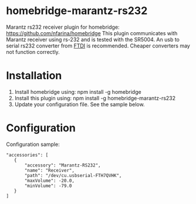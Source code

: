 # homebridge-marantz-rs232
Marantz rs232 receiver plugin for homebridge: https://github.com/nfarina/homebridge
This plugin communicates with Marantz receiver using rs-232 and is tested with the SR5004. An usb to serial rs232 converter from [FTDI](https://www.ftdichip.com/Products/Cables/USBRS232.htm) is recommended. Cheaper converters may not function correctly.

# Installation

1. Install homebridge using: npm install -g homebridge
2. Install this plugin using: npm install -g homebridge-marantz-rs232
3. Update your configuration file. See the sample below.

# Configuration

Configuration sample:

 ```
"accessories": [
    {
        "accessory": "Marantz-RS232",
        "name": "Receiver",
        "path": "/dev/cu.usbserial-FTH7QVHK",
        "maxVolume": -20.0,
        "minVolume": -79.0
    }
]
```

